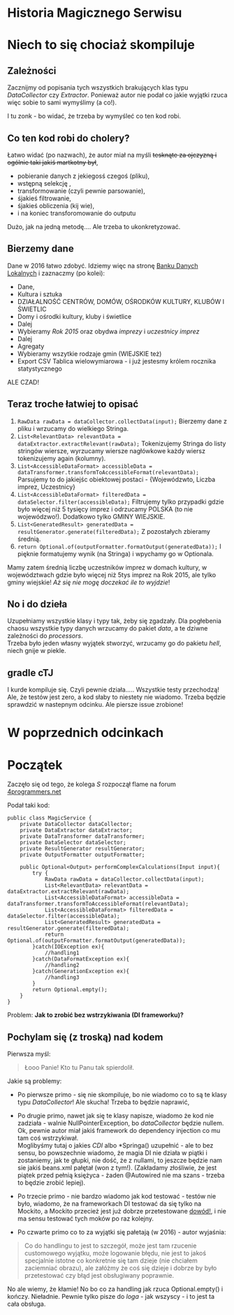 # Historia Magicznego Serwisu

# Niech to się chociaż skompiluje
 
## Zależności
 Zacznijmy od popisania tych wszystkich brakujących klas typu *DataCollector* czy *Extractor*.
 Ponieważ autor nie podał co jakie wyjątki rzuca więc sobie to sami wymyślimy (a co!).
 
 I tu zonk - bo widać, że trzeba by wymyśleć co ten kod robi.
## Co ten kod robi do cholery?
Łatwo widać (po nazwach), że autor miał na myśli ~~tesknąte za ojczyzną i ogólnie taki jakiś martkotny był~~,
 * pobieranie danych z jekiegosś czegoś (pliku),
 * wstępną selekcję ,
 * transformowanie (czyli pewnie parsowanie),
 * śjakieś filtrowanie, 
 * śjakieś obliczenia (kij wie),
 * i na koniec transforomowanie do outputu
  
Dużo,  jak na jedną metodę.... Ale trzeba to ukonkretyzować.

## Bierzemy dane
Dane w 2016 łatwo zdobyć. Idziemy więc na stronę [Banku Danych Lokalnych](https://bdl.stat.gov.pl/BDL/start)
 i zaznaczmy (po kolei):
 * Dane, 
 * Kultura i sztuka
 * DZIAŁALNOŚĆ CENTRÓW, DOMÓW, OŚRODKÓW KULTURY, KLUBÓW I ŚWIETLIC
 * Domy i ośrodki kultury, kluby i świetlice    
 * Dalej
 * Wybieramy *Rok 2015* oraz obydwa *imprezy* i *uczestnicy imprez*
 * Dalej
 * Agregaty
 * Wybieramy wszytkie rodzaje gmin (WIEJSKIE też)
 * Export  CSV Tablica wielowymiarowa -  i już jestesmy królem rocznika statystycznego
  
  ALE CZAD!
  
  ## Teraz troche łatwiej to opisać
  
  
1. ```RawData rawData = dataCollector.collectData(input);```
  Bierzemy dane z pliku i wrzucamy do wielkiego Stringa.
2. ```List<RelevantData> relevantData = dataExtractor.extractRelevant(rawData);```
  Tokenizujemy Stringa do listy stringów wiersze, wyrzucamy wiersze nagłówkowe każdy wiersz tokenizujemy again (kolumny).
3.  ```List<AccessibleDataFormat> accessibleData = dataTransformer.transformToAccessibleFormat(relevantData);```
 Parsujemy to do jakiejśc obiektowej postaci  - {Wojewódzwto, Liczba imprez, Uczestnicy}
4. ```List<AccessibleDataFormat> filteredData = dataSelector.filter(accessibleData);```
  Filtrujemy tylko przypadki gdzie było więcej niż 5 tysięcy imprez i odrzucamy POLSKA (to nie wojewódzwo!).
   Dodatkowo tylko GMINY WIEJSKIE.
5. ```List<GeneratedResult> generatedData = resultGenerator.generate(filteredData);```
Z pozostałych zbieramy średnią.
6. ```return Optional.of(outputFormatter.formatOutput(generatedData));```
I pięknie formatujemy wynik (na Stringa) i wpychamy go w  Optionala. 


Mamy zatem średnią liczbę uczestników imprez w domach kultury, w województwach gdzie było
więcej niż 5tys imprez na Rok 2015, ale tylko  gminy wiejskie! *Aż się nie mogę doczekać ile to wyjdzie*!

## No i do dzieła
Uzupełniamy wszystkie klasy i typy tak, żeby się zgadzały. 
Dla pogłebenia chaosu wszystkie typy danych wrzucamy do pakiet *data*, 
a te dziwne zależności do *processors*.   
Trzeba było jeden własny wyjątek stworzyć, wrzucamy go do pakietu *hell*, niech gnije w piekle. 

## gradle cTJ
I kurde kompiluje się. Czyli pewnie działa..... Wszystkie testy przechodzą!
Ale, że testów jest zero, a kod słaby to niestety nie wiadomo.
Trzeba będzie sprawdzić w nastepnym odcinku.
Ale piersze issue zrobione! 


# W poprzednich odcinkach

# Początek

Zaczęło się od tego, że kolega *S* rozpoczął flame na forum [4programmers.net](http://forum.4programmers.net/Inzynieria_oprogramowania/276798-wstrzykiwanie_zaleznosci_a_testy_jednostkowe_-_zloty_srodek)

Podał taki kod:
```
public class MagicService {
    private DataCollector dataCollector;
    private DataExtractor dataExtractor;
    private DataTransformer dataTransformer;
    private DataSelector dataSelector;
    private ResultGenerator resultGenerator;
    private OutputFormatter outputFormatter;
 
    public Optional<Output> performComplexCalculations(Input input){
        try {
            RawData rawData = dataCollector.collectData(input);
            List<RelevantData> relevantData = dataExtractor.extractRelevant(rawData);
            List<AccessibleDataFormat> accessibleData = dataTransformer.transformToAccessibleFormat(relevantData);
            List<AccessibleDataFormat> filteredData = dataSelector.filter(accessibleData);
            List<GeneratedResult> generatedData = resultGenerator.generate(filteredData);
            return Optional.of(outputFormatter.formatOutput(generatedData));
        }catch(IOException ex){
            //handling1
        }catch(DataFormatException ex){
            //handling2
        }catch(GenerationException ex){
            //handling3
        }
        return Optional.empty();
    }
}
```

Problem: **Jak to zrobić bez wstrzykiwania (DI frameworku)?**

## Pochylam  się (z troską) nad kodem

Pierwsza myśl:
> Łooo Panie! Kto tu Panu tak spierdolił.

Jakie są problemy:
- Po  pierwsze primo - się nie skompiluje, bo nie wiadomo co to są te klasy typu
*DataCollector*! Ale skucha! Trzeba to  będzie naprawić,

- Po drugie primo, nawet jak się te klasy napisze, wiadomo że kod nie zadziała - walnie NullPointerException, bo *dataCollector* będzie nullem. 
Ok, pewnie autor miał jakiś framework do dependency injection co mu tam coś wstrzykiwał.  
Moglibyśmy tutaj o jakies *CDI* albo *Springa() uzupełnić - ale to bez sensu, bo
powszechnie wiadomo, że magia DI nie działa w piątki i zostaniemy, jak te głupki, nie dość, że z nullami, 
 to jeszcze będzie nam sie jakiś beans.xml pałętał (won z tym!).
(Zakładamy złośliwie, że jest piątek przed pełnią księżyca - żaden @Autowired nie ma szans - trzeba to będzie zrobić lepiej).

- Po trzecie primo -  nie bardzo wiadomo jak kod testować - testów nie było, wiadomo, że 
na frameworkach  DI testować da się tylko na Mockito,  a Mockito przecież jest już dobrze przetestowane [dowód!](https://github.com/mockito/mockito/tree/master/src/test/java/org),
   i nie ma sensu testować tych moków po raz kolejny.
   
- Po czwarte primo co to za wyjątki się pałetają (w 2016) - 
autor wyjaśnia:
> Co do handlingu to jest to szczegół, może jest tam rzucenie customowego wyjątku, może logowanie błędu, nie jest to jakoś specjalnie istotne co konkretnie się tam dzieje (nie chciałem zaciemniać obrazu), ale załóżmy że coś się dzieje i dobrze by było przetestować czy błąd jest obsługiwany poprawnie.

No ale wiemy, że kłamie! No bo co za handling jak rzuca Optional.empty() i kończy.
Nieładnie. Pewnie tylko pisze do *loga* - jak wszyscy - i to jest ta cała obsługa.
      
  




 
 


